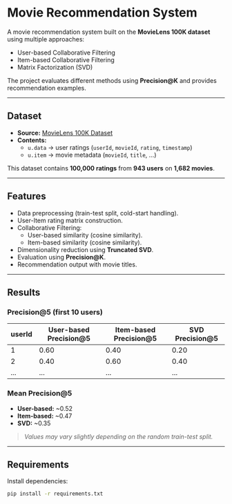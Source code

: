 # Movie Recommendation System

A movie recommendation system built on the **MovieLens 100K dataset** using multiple approaches:  
- User-based Collaborative Filtering  
- Item-based Collaborative Filtering  
- Matrix Factorization (SVD)  

The project evaluates different methods using **Precision@K** and provides recommendation examples.

---

##  Dataset

- **Source:** [MovieLens 100K Dataset](https://www.kaggle.com/datasets/prajitdatta/movielens-100k-dataset)  
- **Contents:**  
  - `u.data` → user ratings (`userId`, `movieId`, `rating`, `timestamp`)  
  - `u.item` → movie metadata (`movieId`, `title`, …)  

This dataset contains **100,000 ratings** from **943 users** on **1,682 movies**.

---

## Features

- Data preprocessing (train-test split, cold-start handling).  
- User-Item rating matrix construction.  
- Collaborative Filtering:  
  - User-based similarity (cosine similarity).  
  - Item-based similarity (cosine similarity).  
- Dimensionality reduction using **Truncated SVD**.  
- Evaluation using **Precision@K**.  
- Recommendation output with movie titles.  

---

##  Results

### Precision@5 (first 10 users)

| userId | User-based Precision@5 | Item-based Precision@5 | SVD Precision@5 |
|--------|-------------------------|-------------------------|-----------------|
| 1      | 0.60                    | 0.40                    | 0.20            |
| 2      | 0.40                    | 0.60                    | 0.40            |
| ...    | ...                     | ...                     | ...             |

### Mean Precision@5
- **User-based:** ~0.52  
- **Item-based:** ~0.47  
- **SVD:** ~0.35  

> *Values may vary slightly depending on the random train-test split.*

---

## Requirements

Install dependencies:

```bash
pip install -r requirements.txt

